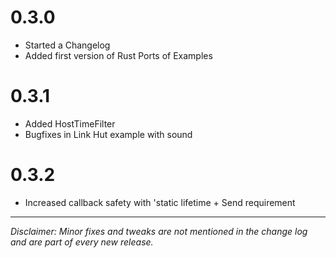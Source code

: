 # 0.3.0

- Started a Changelog
- Added first version of Rust Ports of Examples

# 0.3.1

- Added HostTimeFilter
- Bugfixes in Link Hut example with sound

# 0.3.2

- Increased callback safety with 'static lifetime + Send requirement

---

_Disclaimer: Minor fixes and tweaks are not mentioned in the change log and are part of every new release._
